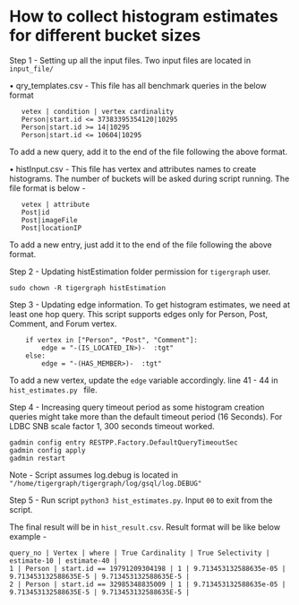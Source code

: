 # How to collect histogram estimates for different bucket sizes

Step 1 - 
Setting up all the input files. Two input files are located in ```input_file/``` 

• qry_templates.csv - This file has all benchmark queries in the below format
```
   vetex | condition | vertex cardinality 
   Person|start.id <= 37383395354120|10295 
   Person|start.id >= 14|10295 
   Person|start.id <= 10604|10295 
```
To add a new query, add it to the end of the file following the above format.

• histInput.csv - This file has vertex and attributes names to create histograms. The number of buckets will be asked during script running. The file format is below -
```
   vetex | attribute
   Post|id
   Post|imageFile
   Post|locationIP 
```
To add a new entry, just add it to the end of the file following the above format.

Step 2 - 
Updating histEstimation folder permission for ```tigergraph``` user.
```
sudo chown -R tigergraph histEstimation
```

Step 3 - 
Updating edge information. To get histogram estimates, we need at least one hop query. This script supports edges only for Person, Post, Comment, and Forum vertex.
```
    if vertex in ["Person", "Post", "Comment"]:
        edge = "-(IS_LOCATED_IN>)-  :tgt"
    else:
        edge = "-(HAS_MEMBER>)-  :tgt"
```
To add a new vertex, update the ```edge``` variable accordingly. line 41 - 44 in ```hist_estimates.py ``` file.

Step 4 -
Increasing query timeout period as some histogram creation queries might take more than the default timeout period (16 Seconds). For LDBC SNB scale factor 1, 300 seconds timeout worked.
```
gadmin config entry RESTPP.Factory.DefaultQueryTimeoutSec
gadmin config apply
gadmin restart
```

Note - Script assumes log.debug is located in ```"/home/tigergraph/tigergraph/log/gsql/log.DEBUG"```

Step 5 -
Run script ```python3 hist_estimates.py```. Input ```00``` to exit from the script.

The final result will be in ```hist_result.csv```. Result format will be like below example -
```
query_no | Vertex | where | True Cardinality | True Selectivity | estimate-10 | estimate-40 | 
1 | Person | start.id == 19791209304198 | 1 | 9.713453132588635e-05 | 9.713453132588635E-5 | 9.713453132588635E-5 | 
2 | Person | start.id == 32985348835009 | 1 | 9.713453132588635e-05 | 9.713453132588635E-5 | 9.713453132588635E-5 | 
```
